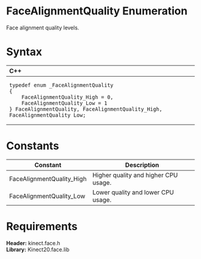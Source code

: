 FaceAlignmentQuality Enumeration  
================================  

Face alignment quality levels. <span id="syntaxSection"></span>

Syntax  
======  

<table>
<colgroup>
<col width="100%" />
</colgroup>
<thead>
<tr class="header">
<th align="left">C++</th>
</tr>
</thead>
<tbody>
<tr class="odd">
<td align="left"><pre><code>typedef enum _FaceAlignmentQuality  
{  
    FaceAlignmentQuality_High = 0,  
    FaceAlignmentQuality_Low = 1  
} FaceAlignmentQuality, FaceAlignmentQuality_High, FaceAlignmentQuality_Low;</code></pre></td>
</tr>
</tbody>
</table>

<span id="ID4E2"></span>

Constants  
=========  

| Constant                   | Description                          |
|----------------------------|--------------------------------------|
| FaceAlignmentQuality\_High | Higher quality and higher CPU usage. |
| FaceAlignmentQuality\_Low  | Lower quality and lower CPU usage.   |

<span id="requirements"></span>

Requirements  
============  

**Header:** kinect.face.h  
**Library:** Kinect20.face.lib  



<!--Please do not edit the data in the comment block below.-->
<!--
TOCTitle : FaceAlignmentQuality Enumeration
RLTitle : FaceAlignmentQuality Enumeration
KeywordK : FaceAlignmentQuality enumeration
HelpPriority : 2
KeywordF : FaceAlignmentQuality
KeywordF : Microsoft.Kinect.face.FaceAlignmentQuality
KeywordA : T:Microsoft.Kinect.face.FaceAlignmentQuality
AssetID : T:Microsoft.Kinect.face.FaceAlignmentQuality
Locale : en-us
CommunityContent : 1
APIType : Managed
APILocation : 
APIName : Microsoft.Kinect.face.FaceAlignmentQuality
TargetOS : Windows
TopicType : kbSyntax
DevLang : C++
DocSet : K4Wv2
ProjType : K4Wv2Proj
Technology : Kinect for Windows
Product : Kinect for Windows SDK v2
productversion : 20
-->
